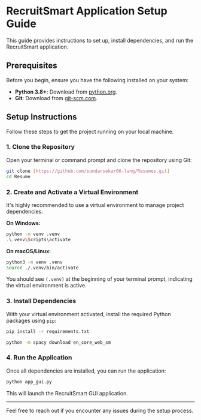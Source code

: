 # RecruitSmart Application Setup Guide

This guide provides instructions to set up, install dependencies, and run the RecruitSmart application.

## Prerequisites

Before you begin, ensure you have the following installed on your system:

*   **Python 3.8+**: Download from [python.org](https://www.python.org/downloads/).
*   **Git**: Download from [git-scm.com](https://git-scm.com/downloads).

## Setup Instructions

Follow these steps to get the project running on your local machine.

### 1. Clone the Repository

Open your terminal or command prompt and clone the repository using Git:

```bash
git clone [https://github.com/sundarsekar06-lang/Resumes.git]
cd Resume
```

### 2. Create and Activate a Virtual Environment

It's highly recommended to use a virtual environment to manage project dependencies.

**On Windows:**

```bash
python -m venv .venv
.\.venv\Scripts\activate
```

**On macOS/Linux:**

```bash
python3 -m venv .venv
source ./.venv/bin/activate
```

You should see `(.venv)` at the beginning of your terminal prompt, indicating the virtual environment is active.

### 3. Install Dependencies

With your virtual environment activated, install the required Python packages using `pip`:

```bash
pip install -r requirements.txt
```
```bash
python -m spacy download en_core_web_sm
```
### 4. Run the Application

Once all dependencies are installed, you can run the application:

```bash
python app_gui.py
```

This will launch the RecruitSmart GUI application.

---

Feel free to reach out if you encounter any issues during the setup process.
